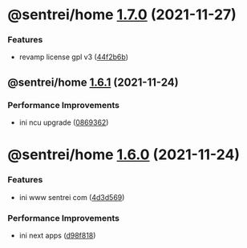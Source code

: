# @sentrei/home [1.7.0](https://github.com/sentrei/sentrei/compare/@sentrei/home@1.6.1...@sentrei/home@1.7.0) (2021-11-27)

### Features

- revamp license gpl v3 ([44f2b6b](https://github.com/sentrei/sentrei/commit/44f2b6b82a9a32a04e3ea300fed8bf1274bb5421))

## @sentrei/home [1.6.1](https://github.com/sentrei/sentrei/compare/@sentrei/home@1.6.0...@sentrei/home@1.6.1) (2021-11-24)

### Performance Improvements

- ini ncu upgrade ([0869362](https://github.com/sentrei/sentrei/commit/0869362066c5b865c91ab102178ca53f17f87d44))

# @sentrei/home [1.6.0](https://github.com/sentrei/sentrei/compare/@sentrei/home@1.5.2...@sentrei/home@1.6.0) (2021-11-24)

### Features

- ini www sentrei com ([4d3d569](https://github.com/sentrei/sentrei/commit/4d3d5693a4fc23b122846ee5b6fd9395b59b5e2d))

### Performance Improvements

- ini next apps ([d98f818](https://github.com/sentrei/sentrei/commit/d98f81880286b382919f31e31faad64164a10fde))
